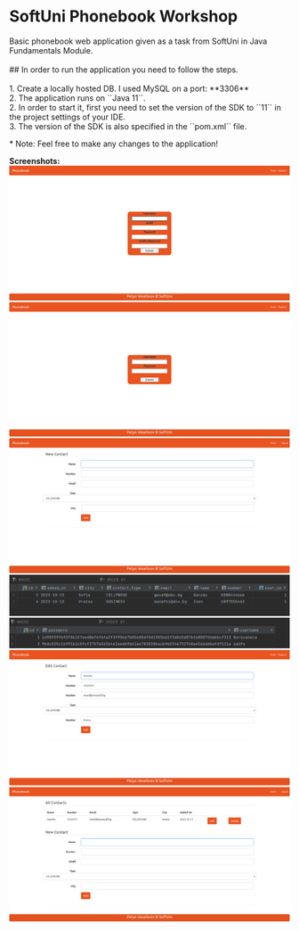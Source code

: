 # SoftUni Phonebook Workshop
<p>
Basic phonebook web application given as a task from SoftUni in Java Fundamentals Module.</br>
</br>
## In order to run the application you need to follow the steps.</br>
</br>
1. Create a locally hosted DB. I used MySQL on a port: **3306**</br>
2. The application runs on ``Java 11``.</br>
2. In order to start it, first you need to set the version of the SDK to ``11`` in the project settings of your IDE.</br>
3. The version of the SDK is also specified in the ``pom.xml`` file.</br>
</p>
* Note: Feel free to make any changes to the application!

**Screenshots:**
![phoneBookScreenshot](https://github.com/Borovaneca/Phonebook/blob/master/src/main/resources/images/register.png "register")
![loginContactScreenshot](https://github.com/Borovaneca/Phonebook/blob/master/src/main/resources/images/login.png "login")
![emptyContactScreenshot](https://github.com/Borovaneca/Phonebook/blob/master/src/main/resources/images/empty.png "emptyContact")
![DBContactsScreenshot](https://github.com/Borovaneca/Phonebook/blob/master/src/main/resources/images/contact_DB.png "DBContacts")
![DBUsersScreenshot](https://github.com/Borovaneca/Phonebook/blob/master/src/main/resources/images/user_DB.png "DBUsers")
![editContactScreenshot](https://github.com/Borovaneca/Phonebook/blob/master/src/main/resources/images/edit.png "editContact")
![contactScreenshot](https://github.com/Borovaneca/Phonebook/blob/master/src/main/resources/images/contacts.png "contacts")
